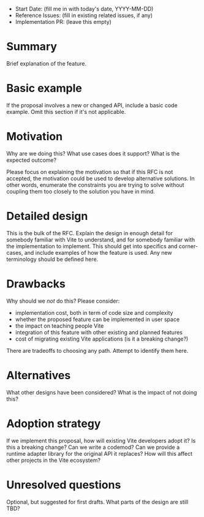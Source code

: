 - Start Date: (fill me in with today's date, YYYY-MM-DD)
- Reference Issues: (fill in existing related issues, if any)
- Implementation PR: (leave this empty)

# Summary

Brief explanation of the feature.

# Basic example

If the proposal involves a new or changed API, include a basic code example.
Omit this section if it's not applicable.

# Motivation

Why are we doing this? What use cases does it support? What is the expected outcome?

Please focus on explaining the motivation so that if this RFC is not accepted, the motivation could be used to develop alternative solutions. In other words, enumerate the constraints you are trying to solve without coupling them too closely to the solution you have in mind.

# Detailed design

This is the bulk of the RFC. Explain the design in enough detail for somebody familiar with Vite to understand, and for somebody familiar with the implementation to implement. This should get into specifics and corner-cases, and include examples of how the feature is used. Any new terminology should be defined here.

# Drawbacks

Why should we _not_ do this? Please consider:

- implementation cost, both in term of code size and complexity
- whether the proposed feature can be implemented in user space
- the impact on teaching people Vite
- integration of this feature with other existing and planned features
- cost of migrating existing Vite applications (is it a breaking change?)

There are tradeoffs to choosing any path. Attempt to identify them here.

# Alternatives

What other designs have been considered? What is the impact of not doing this?

# Adoption strategy

If we implement this proposal, how will existing Vite developers adopt it? Is this a breaking change? Can we write a codemod? Can we provide a runtime adapter library for the original API it replaces? How will this affect other projects in the Vite ecosystem?

# Unresolved questions

Optional, but suggested for first drafts. What parts of the design are still TBD?
